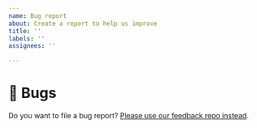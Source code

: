 ```yaml
---
name: Bug report
about: Create a report to help us improve
title: ''
labels: ''
assignees: ''

---
```


<!--
  Sentry/Codecov employees and contractors can delete or ignore the following.
-->

#  🐛 Bugs

Do you want to file a bug report? [Please use our feedback repo instead](https://github.com/codecov/feedback/issues).
